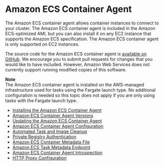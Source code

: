 # Amazon ECS Container Agent<a name="ECS_agent"></a>

The Amazon ECS container agent allows container instances to connect to your cluster\. The Amazon ECS container agent is included in the Amazon ECS\-optimized AMI, but you can also install it on any EC2 instance that supports the Amazon ECS specification\. The Amazon ECS container agent is only supported on EC2 instances\.

The source code for the Amazon ECS container agent is [available on GitHub](https://github.com/aws/amazon-ecs-agent)\. We encourage you to submit pull requests for changes that you would like to have included\. However, Amazon Web Services does not currently support running modified copies of this software\.

**Note**  
The Amazon ECS container agent is installed on the AWS\-managed infrastructure used for tasks using the Fargate launch type\. No additional configuration is needed so this topic does not apply if you are only using tasks with the Fargate launch type\.


+ [Installing the Amazon ECS Container Agent](ecs-agent-install.md)
+ [Amazon ECS Container Agent Versions](container_agent_versions.md)
+ [Updating the Amazon ECS Container Agent](ecs-agent-update.md)
+ [Amazon ECS Container Agent Configuration](ecs-agent-config.md)
+ [Automated Task and Image Cleanup](automated_image_cleanup.md)
+ [Private Registry Authentication](private-auth.md)
+ [Amazon ECS Container Metadata File](container-metadata.md)
+ [Amazon ECS Task Metadata Endpoint](task-metadata-endpoint.md)
+ [Amazon ECS Container Agent Introspection](ecs-agent-introspection.md)
+ [HTTP Proxy Configuration](http_proxy_config.md)